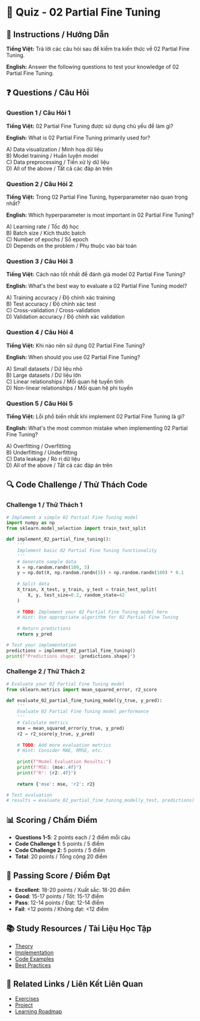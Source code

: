 # 🧠 Quiz - 02 Partial Fine Tuning

## 📝 Instructions / Hướng Dẫn

**Tiếng Việt:** Trả lời các câu hỏi sau để kiểm tra kiến thức về 02 Partial Fine Tuning.

**English:** Answer the following questions to test your knowledge of 02 Partial Fine Tuning.

## ❓ Questions / Câu Hỏi

### Question 1 / Câu Hỏi 1
**Tiếng Việt:** 02 Partial Fine Tuning được sử dụng chủ yếu để làm gì?

**English:** What is 02 Partial Fine Tuning primarily used for?

A) Data visualization / Minh họa dữ liệu  
B) Model training / Huấn luyện model  
C) Data preprocessing / Tiền xử lý dữ liệu  
D) All of the above / Tất cả các đáp án trên

### Question 2 / Câu Hỏi 2
**Tiếng Việt:** Trong 02 Partial Fine Tuning, hyperparameter nào quan trọng nhất?

**English:** Which hyperparameter is most important in 02 Partial Fine Tuning?

A) Learning rate / Tốc độ học  
B) Batch size / Kích thước batch  
C) Number of epochs / Số epoch  
D) Depends on the problem / Phụ thuộc vào bài toán

### Question 3 / Câu Hỏi 3
**Tiếng Việt:** Cách nào tốt nhất để đánh giá model 02 Partial Fine Tuning?

**English:** What's the best way to evaluate a 02 Partial Fine Tuning model?

A) Training accuracy / Độ chính xác training  
B) Test accuracy / Độ chính xác test  
C) Cross-validation / Cross-validation  
D) Validation accuracy / Độ chính xác validation

### Question 4 / Câu Hỏi 4
**Tiếng Việt:** Khi nào nên sử dụng 02 Partial Fine Tuning?

**English:** When should you use 02 Partial Fine Tuning?

A) Small datasets / Dữ liệu nhỏ  
B) Large datasets / Dữ liệu lớn  
C) Linear relationships / Mối quan hệ tuyến tính  
D) Non-linear relationships / Mối quan hệ phi tuyến

### Question 5 / Câu Hỏi 5
**Tiếng Việt:** Lỗi phổ biến nhất khi implement 02 Partial Fine Tuning là gì?

**English:** What's the most common mistake when implementing 02 Partial Fine Tuning?

A) Overfitting / Overfitting  
B) Underfitting / Underfitting  
C) Data leakage / Rò rỉ dữ liệu  
D) All of the above / Tất cả các đáp án trên

## 🔍 Code Challenge / Thử Thách Code

### Challenge 1 / Thử Thách 1
```python
# Implement a simple 02 Partial Fine Tuning model
import numpy as np
from sklearn.model_selection import train_test_split

def implement_02_partial_fine_tuning():
    '''
    Implement basic 02 Partial Fine Tuning functionality
    '''
    # Generate sample data
    X = np.random.randn(100, 5)
    y = np.dot(X, np.random.randn(5)) + np.random.randn(100) * 0.1
    
    # Split data
    X_train, X_test, y_train, y_test = train_test_split(
        X, y, test_size=0.2, random_state=42
    )
    
    # TODO: Implement your 02 Partial Fine Tuning model here
    # Hint: Use appropriate algorithm for 02 Partial Fine Tuning
    
    # Return predictions
    return y_pred

# Test your implementation
predictions = implement_02_partial_fine_tuning()
print(f"Predictions shape: {predictions.shape}")
```

### Challenge 2 / Thử Thách 2
```python
# Evaluate your 02 Partial Fine Tuning model
from sklearn.metrics import mean_squared_error, r2_score

def evaluate_02_partial_fine_tuning_model(y_true, y_pred):
    '''
    Evaluate 02 Partial Fine Tuning model performance
    '''
    # Calculate metrics
    mse = mean_squared_error(y_true, y_pred)
    r2 = r2_score(y_true, y_pred)
    
    # TODO: Add more evaluation metrics
    # Hint: Consider MAE, RMSE, etc.
    
    print(f"Model Evaluation Results:")
    print(f"MSE: {mse:.4f}")
    print(f"R²: {r2:.4f}")
    
    return {'mse': mse, 'r2': r2}

# Test evaluation
# results = evaluate_02_partial_fine_tuning_model(y_test, predictions)
```

## 📊 Scoring / Chấm Điểm

- **Questions 1-5**: 2 points each / 2 điểm mỗi câu
- **Code Challenge 1**: 5 points / 5 điểm
- **Code Challenge 2**: 5 points / 5 điểm
- **Total**: 20 points / Tổng cộng 20 điểm

## 🎯 Passing Score / Điểm Đạt

- **Excellent**: 18-20 points / Xuất sắc: 18-20 điểm
- **Good**: 15-17 points / Tốt: 15-17 điểm  
- **Pass**: 12-14 points / Đạt: 12-14 điểm
- **Fail**: <12 points / Không đạt: <12 điểm

## 📚 Study Resources / Tài Liệu Học Tập

- [Theory](./THEORY_02_partial_fine_tuning.md)
- [Implementation](./IMPLEMENTATION_02_partial_fine_tuning.md)
- [Code Examples](./CODE_EXAMPLES_02_partial_fine_tuning.md)
- [Best Practices](./BEST_PRACTICES_02_partial_fine_tuning.md)

## 🔗 Related Links / Liên Kết Liên Quan

- [Exercises](./EXERCISES_02_partial_fine_tuning.md)
- [Project](./PROJECT_02_partial_fine_tuning.md)
- [Learning Roadmap](./LEARNING_ROADMAP_02_partial_fine_tuning.md)
